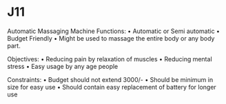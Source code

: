 # J11
Automatic Massaging Machine
Functions:
• Automatic or Semi automatic
• Budget Friendly
• Might be used to massage the entire body or any body part. 

Objectives:
• Reducing pain by relaxation of muscles
• Reducing mental stress
• Easy usage by any age people

Constraints:
• Budget should not extend 3000/-
• Should be minimum in size for easy use
• Should contain easy replacement of battery for longer use
